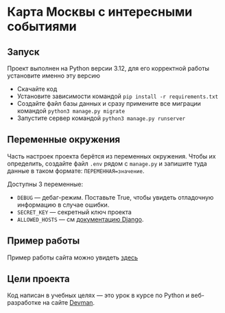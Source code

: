 # Карта Москвы с интересными событиями


## Запуск

Проект выполнен на Python версии 3.12, для его корректной работы установите именно эту версию

- Скачайте код
- Установите зависимости командой `pip install -r requirements.txt`
- Создайте файл базы данных и сразу примените все миграции командой `python3 manage.py migrate`
- Запустите сервер командой `python3 manage.py runserver`

## Переменные окружения

Часть настроек проекта берётся из переменных окружения. Чтобы их определить, создайте файл `.env` рядом с `manage.py` и запишите туда данные в таком формате: `ПЕРЕМЕННАЯ=значение`.

Доступны 3 переменные:
- `DEBUG` — дебаг-режим. Поставьте True, чтобы увидеть отладочную информацию в случае ошибки.
- `SECRET_KEY` — секретный ключ проекта
- `ALLOWED_HOSTS` — см [документацию Django](https://docs.djangoproject.com/en/3.1/ref/settings/#allowed-hosts).

## Пример работы

Пример работы сайта можно увидеть [здесь](https://eugene9009.pythonanywhere.com/)
## Цели проекта

Код написан в учебных целях — это урок в курсе по Python и веб-разработке на сайте [Devman](https://dvmn.org).
